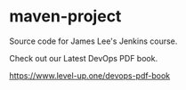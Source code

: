 # maven-project
Source code for James Lee's Jenkins course.

Check out our Latest DevOps PDF book. 

https://www.level-up.one/devops-pdf-book
